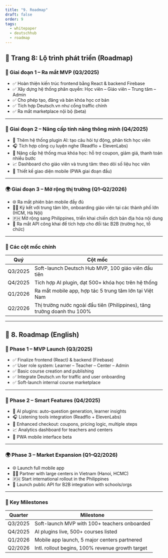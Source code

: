 ```yaml
---
title: "9. Roadmap"
draft: false
order: 9
tags:
  - whitepaper
  - deutschhub
  - roadmap
---
```


## 📄 Trang 8: Lộ trình phát triển (Roadmap)

### 🚀 Giai đoạn 1 – Ra mắt MVP (Q3/2025)

- ✅ Hoàn thiện kiến trúc frontend bằng React & backend Firebase
- ✅ Xây dựng hệ thống phân quyền: Học viên – Giáo viên – Trung tâm – Admin
- ✅ Cho phép tạo, đăng và bán khóa học cơ bản
- ✅ Tích hợp Deutsch.vn như cổng traffic chính
- ✅ Ra mắt marketplace nội bộ (beta)

---

### 🧠 Giai đoạn 2 – Nâng cấp tính năng thông minh (Q4/2025)

- 🔁 Thêm hệ thống plugin AI: tạo câu hỏi tự động, phân tích học viên
- 🎧 Tích hợp công cụ luyện nghe (Readflo + ElevenLabs)
- 🛒 Nâng cấp hệ thống mua khóa học: hỗ trợ coupon, giảm giá, thanh toán nhiều bước
- 📈 Dashboard cho giáo viên và trung tâm: theo dõi số liệu học viên
- 📱 Thiết kế giao diện mobile (PWA giai đoạn đầu)

---

### 🌍 Giai đoạn 3 – Mở rộng thị trường (Q1–Q2/2026)

- 🌐 Ra mắt phiên bản mobile đầy đủ
- 🧑‍🏫 Ký kết với trung tâm lớn, onboarding giáo viên tại các thành phố lớn (HCM, Hà Nội)
- 🇵🇭 Mở rộng sang Philippines, triển khai chiến dịch bản địa hóa nội dung
- 🔗 Ra mắt API công khai để tích hợp cho đối tác B2B (trường học, tổ chức)

---

### 🎯 Các cột mốc chính

| Quý | Cột mốc |
|-----|--------|
| Q3/2025 | Soft-launch Deutsch Hub MVP, 100 giáo viên đầu tiên |
| Q4/2025 | Tích hợp AI plugin, đạt 500+ khóa học trên hệ thống |
| Q1/2026 | Ra mắt mobile app, hợp tác 5 trung tâm lớn tại Việt Nam |
| Q2/2026 | Thị trường nước ngoài đầu tiên (Philippines), tăng trưởng doanh thu 100% |

---

## 📄 8. Roadmap (English)

### 🚀 Phase 1 – MVP Launch (Q3/2025)

- ✅ Finalize frontend (React) & backend (Firebase)
- ✅ User role system: Learner – Teacher – Center – Admin
- ✅ Basic course creation and publishing
- ✅ Integrate Deutsch.vn for traffic and user onboarding
- ✅ Soft-launch internal course marketplace

---

### 🧠 Phase 2 – Smart Features (Q4/2025)

- 🔁 AI plugins: auto-question generation, learner insights
- 🎧 Listening tools integration (Readflo + ElevenLabs)
- 🛒 Enhanced checkout: coupons, pricing logic, multiple steps
- 📈 Analytics dashboard for teachers and centers
- 📱 PWA mobile interface beta

---

### 🌍 Phase 3 – Market Expansion (Q1–Q2/2026)

- 🌐 Launch full mobile app
- 🧑‍🏫 Partner with large centers in Vietnam (Hanoi, HCMC)
- 🇵🇭 Start international rollout in the Philippines
- 🔗 Launch public API for B2B integration with schools/orgs

---

### 🎯 Key Milestones

| Quarter | Milestone |
|---------|-----------|
| Q3/2025 | Soft-launch MVP with 100+ teachers onboarded |
| Q4/2025 | AI plugins live, 500+ courses listed |
| Q1/2026 | Mobile app launch, 5 major centers partnered |
| Q2/2026 | Intl. rollout begins, 100% revenue growth target |
